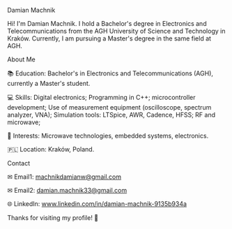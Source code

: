 Damian Machnik

Hi! I'm Damian Machnik. I hold a Bachelor's degree in Electronics and Telecommunications from the AGH University of Science and Technology in Kraków. Currently, I am pursuing a Master's degree in the same field at AGH.

About Me

📚 Education: Bachelor's in Electronics and Telecommunications (AGH), currently a Master's student.

💻 Skills: Digital electronics; Programming in C++; microcontroller development; Use of measurement equipment (oscilloscope, spectrum analyzer, VNA); Simulation tools: LTSpice, AWR, Cadence, HFSS; RF and microwave;

🎨 Interests: Microwave technologies, embedded systems, electronics.

🇵🇱 Location: Kraków, Poland.

Contact

✉ Email1: machnikdamianw@gmail.com

✉ Email2: damian.machnik33@gmail.com

🌐 LinkedIn: www.linkedin.com/in/damian-machnik-9135b934a


Thanks for visiting my profile! 🚀

